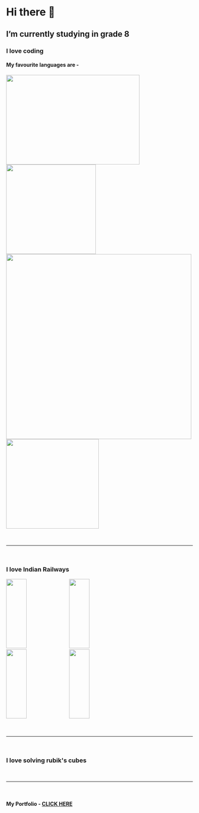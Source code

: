 
<div>
<h1> Hi there 👋 </h1>

<h2> I’m currently studying in grade 8 </h2>
<h3> I love coding </h3>
 </div>
 <h4> My favourite languages are - </h4>
  
<img src = "https://clipground.com/images/html-logo-png-1.jpg" height = "242" width = "360">  <img src = "https://th.bing.com/th/id/OIP.iIXOmGDzrtTJmdwbn7cGMwHaEJ?pid=ImgDet&rs=1" height = "242">
<br>
<img src = "https://th.bing.com/th/id/OIP.9iQMvQhpGNAoUWtaL4mCrAHaEL?pid=ImgDet&rs=1" width = "500">  <img src = "https://upload.wikimedia.org/wikipedia/commons/thumb/1/18/ISO_C%2B%2B_Logo.svg/1822px-ISO_C%2B%2B_Logo.svg.png" height = "242" width = "250">
 
<br><hr><br>

 <h3> I love Indian Railways </h3>
 
 <img src = "https://wallpapercave.com/wp/wp5522042.jpg" style = "width:33%;" height = "187"> <img src = "https://newsd.in/wp-content/uploads/2018/09/humsafar-PTI.jpg"  style = "width:33%; height:187px;"> <img src = "https://www.thinkingoftravel.com/wp-content/uploads/2017/05/Duronto-Express.jpg" style = "width:33%;" height = "187">
<img src = "https://i.ytimg.com/vi/6OoYEc9DAqQ/maxresdefault.jpg"  style = "width:33%; height:187px;">

<br><hr><br>

 <h3> I love solving rubik's cubes </h3>

 
<br><hr><br>

<h4> My Portfolio - <a href = "https://advaithva.github.io/Portfolio/"> CLICK HERE </a> </h4>







